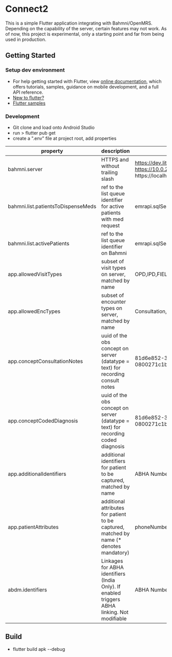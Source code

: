 # Connect2

This is a simple Flutter application integrating with Bahmni/OpenMRS. Depending on the capability of the server, certain features may not work.
As of now, this project is experimental, only a starting point and far from being used in production.


## Getting Started
### Setup dev environment   
- For help getting started with Flutter, view  [online documentation](https://flutter.dev/docs), which offers tutorials, samples, guidance on mobile development, and a full API reference.
- [New to flutter?](https://flutter.dev/docs/get-started/codelab)
- [Flutter samples](https://flutter.dev/docs/cookbook)

### Development
- Git clone and load onto Android Studio
- run > flutter pub get
- create a ".env" file at project root, add properties

| property                           | description                                                                                   | example value                                                                       | 
|------------------------------------|-----------------------------------------------------------------------------------------------|-------------------------------------------------------------------------------------|
| bahmni.server                      | HTTPS and without trailing slash                                                              | https://dev.lite.mybahmni.in (use https://10.0.2.2 if running on https://localhost) |
| bahmni.list.patientsToDispenseMeds | ref to the list queue identifier for active patients with med request                         | emrapi.sqlSearch.activePatientsWithMeds                                             |
| bahmni.list.activePatients         | ref to the list queue identifier on Bahmni                                                    | emrapi.sqlSearch.activePatients                                                     |
| app.allowedVisitTypes              | subset of visit types on server, matched by name                                              | OPD,IPD,FIELD                                                                       |  
| app.allowedEncTypes                | subset of encounter types on server, matched by name                                          | Consultation,REG,TRANSFER                                                           |  
| app.conceptConsultationNotes       | uuid of the obs concept on server (datatype = text) for recording consult notes               | 81d6e852-3f10-11e4-adec-0800271c1b75                                                |
| app.conceptCodedDiagnosis          | uuid of the obs concept on server (datatype = text) for recording coded diagnosis             | 81d6e852-3f10-11e4-adec-0800271c1b75                                                |
| app.additionalIdentifiers          | additional identifiers for patient to be captured, matched by name                            | ABHA Number,RCH_ID                                                                  |
| app.patientAttributes              | additional attributes for patient to be captured, matched by name (* denotes mandatory)       | phoneNumber*,email                                                                  |
| abdm.identifiers                   | Linkages for ABHA  identifiers (India Only). If enabled triggers ABHA linking. Not modifiable | ABHA Number,ABHA Address                                                            |


## Build
- flutter build apk --debug
